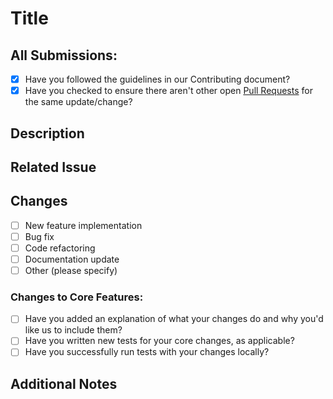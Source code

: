<!-- Title of your pull request -->
# Title

## All Submissions:

* [X] Have you followed the guidelines in our Contributing document?
* [X] Have you checked to ensure there aren't other open [Pull Requests](../../../pulls) for the same update/change?

## Description
<!--- Describe your changes in detail -->

## Related Issue
<!--- If suggesting a new feature or change, please discuss it in an issue first -->
<!--- If fixing a bug, there should be an issue describing it with steps to reproduce -->
<!--- Please link to the issue here: -->

## Changes
- [ ] New feature implementation
- [ ] Bug fix
- [ ] Code refactoring
- [ ] Documentation update
- [ ] Other (please specify)

### Changes to Core Features:

* [ ] Have you added an explanation of what your changes do and why you'd like us to include them?
* [ ] Have you written new tests for your core changes, as applicable?
* [ ] Have you successfully run tests with your changes locally?

## Additional Notes
<!--- (Add any additional information or context relevant to the pull request.) -->
